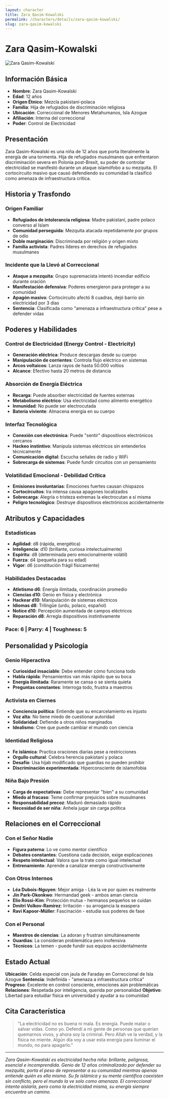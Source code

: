 ```yaml
---
layout: character
title: Zara Qasim-Kowalski
permalink: /characters/details/zara-qasim-kowalski/
slug: zara-qasim-kowalski
---
```


# Zara Qasim-Kowalski

<div class="character-photo">
  <img src="{{ site.baseurl }}/assets/img/characters/Zara_Qasim-Kowalski.png" alt="Zara Qasim-Kowalski" />
</div>

## Información Básica
- **Nombre**: Zara Qasim-Kowalski
- **Edad**: 12 años
- **Origen Étnico**: Mezcla pakistaní-polaca
- **Familia**: Hija de refugiados de discriminación religiosa
- **Ubicación**: Correccional de Menores Metahumanos, Isla Azogue
- **Afiliación**: Interna del correccional
- **Poder**: Control de Electricidad

## Presentación
Zara Qasim-Kowalski es una niña de 12 años que porta literalmente la energía de una tormenta. Hija de refugiados musulmanes que enfrentaron discriminación severa en Polonia post-Brexit, su poder de controlar electricidad se manifestó durante un ataque islamófobo a su mezquita. El cortocircuito masivo que causó defendiendo su comunidad la clasificó como amenaza de infraestructura crítica.

## Historia y Trasfondo

### **Origen Familiar**
- **Refugiados de intolerancia religiosa**: Madre pakistaní, padre polaco converso al Islam
- **Comunidad perseguida**: Mezquita atacada repetidamente por grupos de odio
- **Doble marginación**: Discriminada por religión y origen mixto
- **Familia activista**: Padres líderes en derechos de refugiados musulmanes

### **Incidente que la Llevó al Correccional**
- **Ataque a mezquita**: Grupo supremacista intentó incendiar edificio durante oración
- **Manifestación defensiva**: Poderes emergieron para proteger a su comunidad
- **Apagón masivo**: Cortocircuito afectó 8 cuadras, dejó barrio sin electricidad por 3 días
- **Sentencia**: Clasificada como "amenaza a infraestructura crítica" pese a defender vidas

## Poderes y Habilidades

### **Control de Electricidad (Energy Control - Electricity)**
- **Generación eléctrica**: Produce descargas desde su cuerpo
- **Manipulación de corrientes**: Controla flujo eléctrico en sistemas
- **Arcos voltaicos**: Lanza rayos de hasta 50.000 voltios
- **Alcance**: Efectivo hasta 20 metros de distancia

### **Absorción de Energía Eléctrica**
- **Recarga**: Puede absorber electricidad de fuentes externas
- **Metabolismo eléctrico**: Usa electricidad como alimento energético
- **Inmunidad**: No puede ser electrocutada
- **Batería viviente**: Almacena energía en su cuerpo

### **Interfaz Tecnológica**
- **Conexión con electrónica**: Puede "sentir" dispositivos electrónicos cercanos
- **Hackeo instintivo**: Manipula sistemas eléctricos sin entenderlos técnicamente
- **Comunicación digital**: Escucha señales de radio y WiFi
- **Sobrecarga de sistemas**: Puede fundir circuitos con un pensamiento

### **Volatilidad Emocional - Debilidad Crítica**
- **Emisiones involuntarias**: Emociones fuertes causan chispazos
- **Cortocircuitos**: Ira intensa causa apagones localizados
- **Sobrecarga**: Alegría o tristeza extremas la electrocutan a sí misma
- **Peligro tecnológico**: Destruye dispositivos electrónicos accidentalmente

## Atributos y Capacidades

### **Estadísticas**
- **Agilidad**: d8 (rápida, energética)
- **Inteligencia**: d10 (brillante, curiosa intelectualmente)
- **Espíritu**: d8 (determinada pero emocionalmente volátil)
- **Fuerza**: d4 (pequeña para su edad)
- **Vigor**: d6 (constitución frágil físicamente)

### **Habilidades Destacadas**
- **Atletismo d6**: Energía ilimitada, coordinación promedio
- **Ciencias d10**: Genio en física y electrónica
- **Hackear d10**: Manipulación de sistemas eléctricos
- **Idiomas d8**: Trilingüe (urdu, polaco, español)
- **Notice d10**: Percepción aumentada de campos eléctricos
- **Reparación d8**: Arregla dispositivos instintivamente

### **Pace**: 6 | **Parry**: 4 | **Toughness**: 5

## Personalidad y Psicología

### **Genio Hiperactiva**
- **Curiosidad insaciable**: Debe entender cómo funciona todo
- **Habla rápida**: Pensamientos van más rápido que su boca
- **Energía ilimitada**: Raramente se cansa o se sienta quieta
- **Preguntas constantes**: Interroga todo, frustra a maestros

### **Activista en Ciernes**
- **Conciencia política**: Entiende que su encarcelamiento es injusto
- **Voz alta**: No tiene miedo de cuestionar autoridad
- **Solidaridad**: Defiende a otros niños marginados
- **Idealismo**: Cree que puede cambiar el mundo con ciencia

### **Identidad Religiosa**
- **Fe islámica**: Practica oraciones diarias pese a restricciones
- **Orgullo cultural**: Celebra herencia pakistaní y polaca
- **Desafío**: Usa hijab modificado que guardias no pueden prohibir
- **Discriminación experimentada**: Hiperconsciente de islamofobia

### **Niña Bajo Presión**
- **Carga de expectativas**: Debe representar "bien" a su comunidad
- **Miedo al fracaso**: Teme confirmar prejuicios sobre musulmanes
- **Responsabilidad precoz**: Maduró demasiado rápido
- **Necesidad de ser niña**: Anhela jugar sin carga política

## Relaciones en el Correccional

### **Con el Señor Nadie**
- **Figura paterna**: Lo ve como mentor científico
- **Debates constantes**: Cuestiona cada decisión, exige explicaciones
- **Respeto intelectual**: Valora que la trate como igual intelectual
- **Entrenamiento**: Aprende a canalizar energía constructivamente

### **Con Otros Internos**
- **Léa Dubois-Nguyen**: Mejor amiga - Léa la ve por quien es realmente
- **Jin Park-Okonkwo**: Hermandad geek - ambos aman ciencia
- **Elio Rossi-Kim**: Protección mutua - hermanos pequeños se cuidan
- **Dmitri Volkov-Ramírez**: Irritación - su arrogancia la exaspera
- **Ravi Kapoor-Müller**: Fascinación - estudia sus poderes de fase

### **Con el Personal**
- **Maestros de ciencias**: La adoran y frustran simultáneamente
- **Guardias**: La consideran problemática pero inofensiva
- **Técnicos**: La temen - puede fundir sus equipos accidentalmente

## Estado Actual

**Ubicación**: Celda especial con jaula de Faraday en Correccional de Isla Azogue
**Sentencia**: Indefinida - "amenaza a infraestructura crítica"
**Progreso**: Excelente en control consciente, emociones aún problemáticas
**Relaciones**: Respetada por inteligencia, querida por personalidad
**Objetivo**: Libertad para estudiar física en universidad y ayudar a su comunidad

## Cita Característica

> "La electricidad no es buena ni mala. Es energía. Puede matar o salvar vidas. Como yo. Defendí a mi gente de personas que querían quemarnos vivos, y ahora soy la criminal. Pero Allah ve la verdad, y la física no miente. Algún día voy a usar esta energía para iluminar el mundo, no para apagarlo."

---

*Zara Qasim-Kowalski es electricidad hecha niña: brillante, peligrosa, esencial e incomprendida. Genio de 12 años criminalizada por defender su mezquita, porta el peso de representar a su comunidad mientras apenas entiende quién es ella misma. Su fe islámica y su mente científica coexisten sin conflicto, pero el mundo la ve solo como amenaza. El correccional intenta aislarla, pero como la electricidad misma, su energía siempre encuentra un camino.*
